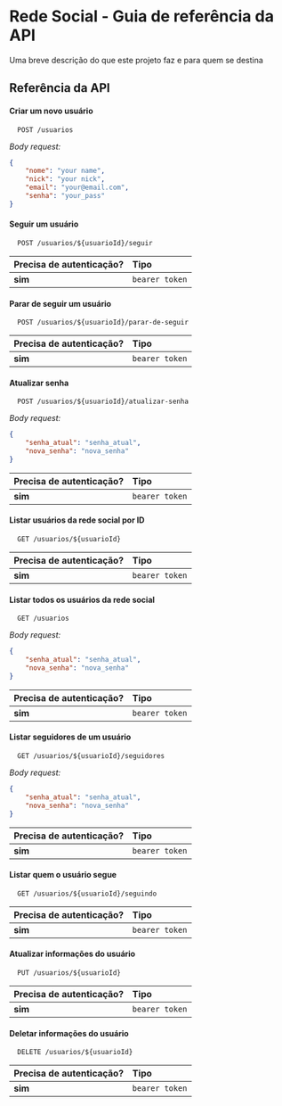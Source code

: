 
# Rede Social - Guia de referência da API

Uma breve descrição do que este projeto faz e para quem se destina


## Referência da API

#### Criar um novo usuário

```http
  POST /usuarios
```

*Body request:*
```json
{
	"nome": "your name",
	"nick": "your nick",
	"email": "your@email.com",
	"senha": "your_pass"
}
```



#### Seguir um usuário

```http
  POST /usuarios/${usuarioId}/seguir
```

| Precisa de autenticação? | Tipo     
| :-------- | :------- |
| **sim**      | `bearer token` | 


#### Parar de seguir um usuário

```http
  POST /usuarios/${usuarioId}/parar-de-seguir
```

| Precisa de autenticação? | Tipo     
| :-------- | :------- |
| **sim**      | `bearer token` | 
  
  #### Atualizar senha

```http
  POST /usuarios/${usuarioId}/atualizar-senha
```
*Body request:*
```json
{
	"senha_atual": "senha_atual",
	"nova_senha": "nova_senha"
}
```

| Precisa de autenticação? | Tipo     
| :-------- | :------- |
| **sim**      | `bearer token` | 

 #### Listar usuários da rede social por ID

```http
  GET /usuarios/${usuarioId}
```


| Precisa de autenticação? | Tipo     
| :-------- | :------- |
| **sim**      | `bearer token` | 


 #### Listar todos os usuários da rede social

```http
  GET /usuarios
```
*Body request:*
```json
{
	"senha_atual": "senha_atual",
	"nova_senha": "nova_senha"
}
```

| Precisa de autenticação? | Tipo     
| :-------- | :------- |
| **sim**      | `bearer token` | 

 #### Listar seguidores de um usuário 

```http
  GET /usuarios/${usuarioId}/seguidores
```
*Body request:*
```json
{
	"senha_atual": "senha_atual",
	"nova_senha": "nova_senha"
}
```

| Precisa de autenticação? | Tipo     
| :-------- | :------- |
| **sim**      | `bearer token` | 

 #### Listar quem o usuário segue

```http
  GET /usuarios/${usuarioId}/seguindo
```


| Precisa de autenticação? | Tipo     
| :-------- | :------- |
| **sim**      | `bearer token` | 

#### Atualizar informações do usuário

```http
  PUT /usuarios/${usuarioId}
```


| Precisa de autenticação? | Tipo     
| :-------- | :------- |
| **sim**      | `bearer token` | 

#### Deletar informações do usuário

```http
  DELETE /usuarios/${usuarioId}
```


| Precisa de autenticação? | Tipo     
| :-------- | :------- |
| **sim**      | `bearer token` | 
